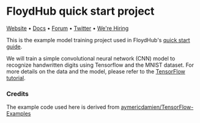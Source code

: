 # FloydHub quick start project
[Website](http://www.floydhub.com) • [Docs](https://docs.floydhub.com) • [Forum](https://forum.floydhub.com) • [Twitter](https://twitter.com/floydhub_) • [We're Hiring](https://angel.co/floydhub)

This is the example model training project used in FloydHub's [quick start guide](http://docs.floydhub.com/getstarted/quick_start).

We will train a simple convolutional neural network (CNN) model to recognize handwritten digits using Tensorflow and the MNIST dataset. For more details on the data and the model, please refer to the [TensorFlow tutorial](https://www.tensorflow.org/get_started/mnist/pros).

### Credits

The example code used here is derived from [aymericdamien/TensorFlow-Examples](https://github.com/aymericdamien/TensorFlow-Examples)
